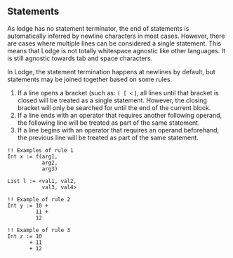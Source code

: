 ## Statements
As lodge has no statement terminator, the end of statements is automatically inferred by newline characters in most cases. However, there are cases where multiple lines can be considered a single statement. This means that Lodge is not totally whitespace agnostic like other languages. It is still agnostic towards tab and space characters.

In Lodge, the statement termination happens at newlines by default, but statements may be joined together based on some rules. 
1. If a line opens a bracket (such as: `( [ <` ), all lines until that bracket is closed will be treated as a single statement. However, the closing bracket will only be searched for until the end of the current block.
2. If a line ends with an operator that requires another following operand, the following line will be treated as part of the same statement.
3. If a line begins with an operator that requires an operand beforehand, the previous line will be treated as part of the same statement.

``` Lodge
!! Examples of rule 1
Int x := f(arg1,
	       arg2,
	       arg3)

List l := <val1, val2,
	       val3, val4>	

!! Example of rule 2
Int y := 10 +
         11 +
	     12

!! Example of rule 3
Int z := 10
       + 11
       + 12
```




